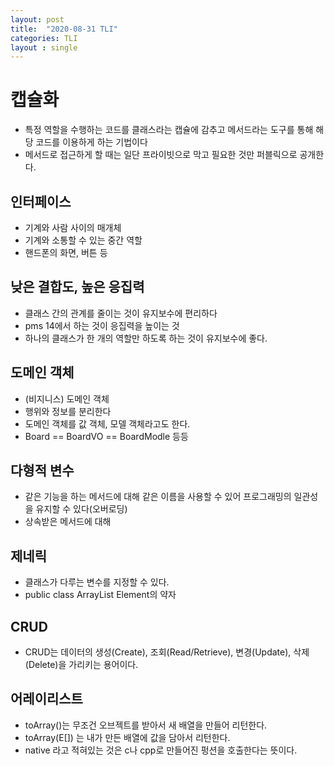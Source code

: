 ```yaml
---
layout: post
title:  "2020-08-31 TLI"
categories: TLI
layout : single
---
```


# 캡슐화
- 특정 역할을 수행하는 코드를 클래스라는 캡슐에 감추고 메서드라는 도구를 통해 해당 코드를 이용하게 하는 기법이다
- 메서드로 접근하게 할 때는 일단 프라이빗으로 막고 필요한 것만 퍼블릭으로 공개한다.

## 인터페이스
- 기계와 사람 사이의 매개체
- 기계와 소통할 수 있는 중간 역할
- 핸드폰의 화면, 버튼 등

## 낮은 결합도, 높은 응집력
- 클래스 간의 관계를 줄이는 것이 유지보수에 편리하다
- pms 14에서 하는 것이 응집력을 높이는 것
- 하나의 클래스가 한 개의 역할만 하도록 하는 것이 유지보수에 좋다.

## 도메인 객체
- (비지니스) 도메인 객체
- 행위와 정보를 분리한다
- 도메인 객체를 값 객체, 모델 객체라고도 한다.
- Board == BoardVO == BoardModle 등등

## 다형적 변수
- 같은 기능을 하는 메서드에 대해 같은 이름을 사용할 수 있어 프로그래밍의 일관성을 유지할 수 있다(오버로딩)
- 상속받은 메서드에 대해 

## 제네릭
- 클래스가 다루는 변수를 지정할 수 있다.
- public class ArrayList<E> Element의 약자

## CRUD
- CRUD는 데이터의 생성(Create), 조회(Read/Retrieve), 변경(Update), 삭제(Delete)을 가리키는 용어이다.

## 어레이리스트
- toArray()는 무조건 오브젝트를 받아서 새 배열을 만들어 리턴한다.
- toArray(E[]) 는 내가 만든 배열에 값을 담아서 리턴한다.
- native 라고 적혀있는 것은 c나 cpp로 만들어진 펑션을 호출한다는 뜻이다.